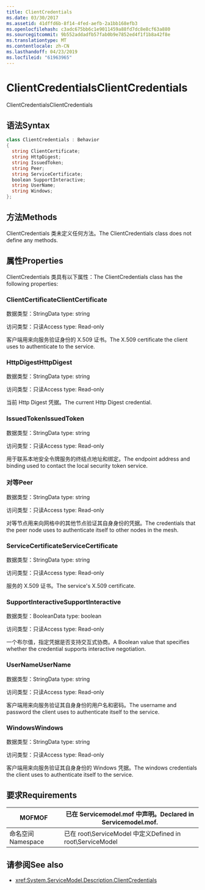 ```yaml
---
title: ClientCredentials
ms.date: 03/30/2017
ms.assetid: 41dffd6b-8f14-4fed-aefb-2a1bb168efb3
ms.openlocfilehash: c3adc675bb6c1e9011459a88fd7dc8e8cf63a880
ms.sourcegitcommit: 9b552addadfb57fab0b9e7852ed4f1f1b8a42f8e
ms.translationtype: MT
ms.contentlocale: zh-CN
ms.lasthandoff: 04/23/2019
ms.locfileid: "61963965"
---
```

# <a name="clientcredentials"></a><span data-ttu-id="ab69d-102">ClientCredentials</span><span class="sxs-lookup"><span data-stu-id="ab69d-102">ClientCredentials</span></span>
<span data-ttu-id="ab69d-103">ClientCredentials</span><span class="sxs-lookup"><span data-stu-id="ab69d-103">ClientCredentials</span></span>  
  
## <a name="syntax"></a><span data-ttu-id="ab69d-104">语法</span><span class="sxs-lookup"><span data-stu-id="ab69d-104">Syntax</span></span>  
  
```csharp
class ClientCredentials : Behavior  
{  
  string ClientCertificate;  
  string HttpDigest;  
  string IssuedToken;  
  string Peer;  
  string ServiceCertificate;  
  boolean SupportInteractive;  
  string UserName;  
  string Windows;  
};  
```  
  
## <a name="methods"></a><span data-ttu-id="ab69d-105">方法</span><span class="sxs-lookup"><span data-stu-id="ab69d-105">Methods</span></span>  
 <span data-ttu-id="ab69d-106">ClientCredentials 类未定义任何方法。</span><span class="sxs-lookup"><span data-stu-id="ab69d-106">The ClientCredentials class does not define any methods.</span></span>  
  
## <a name="properties"></a><span data-ttu-id="ab69d-107">属性</span><span class="sxs-lookup"><span data-stu-id="ab69d-107">Properties</span></span>  
 <span data-ttu-id="ab69d-108">ClientCredentials 类具有以下属性：</span><span class="sxs-lookup"><span data-stu-id="ab69d-108">The ClientCredentials class has the following properties:</span></span>  
  
### <a name="clientcertificate"></a><span data-ttu-id="ab69d-109">ClientCertificate</span><span class="sxs-lookup"><span data-stu-id="ab69d-109">ClientCertificate</span></span>  
 <span data-ttu-id="ab69d-110">数据类型：String</span><span class="sxs-lookup"><span data-stu-id="ab69d-110">Data type: string</span></span>  
  
 <span data-ttu-id="ab69d-111">访问类型：只读</span><span class="sxs-lookup"><span data-stu-id="ab69d-111">Access type: Read-only</span></span>  
  
 <span data-ttu-id="ab69d-112">客户端用来向服务验证身份的 X.509 证书。</span><span class="sxs-lookup"><span data-stu-id="ab69d-112">The X.509 certificate the client uses to authenticate to the service.</span></span>  
  
### <a name="httpdigest"></a><span data-ttu-id="ab69d-113">HttpDigest</span><span class="sxs-lookup"><span data-stu-id="ab69d-113">HttpDigest</span></span>  
 <span data-ttu-id="ab69d-114">数据类型：String</span><span class="sxs-lookup"><span data-stu-id="ab69d-114">Data type: string</span></span>  
  
 <span data-ttu-id="ab69d-115">访问类型：只读</span><span class="sxs-lookup"><span data-stu-id="ab69d-115">Access type: Read-only</span></span>  
  
 <span data-ttu-id="ab69d-116">当前 Http Digest 凭据。</span><span class="sxs-lookup"><span data-stu-id="ab69d-116">The current Http Digest credential.</span></span>  
  
### <a name="issuedtoken"></a><span data-ttu-id="ab69d-117">IssuedToken</span><span class="sxs-lookup"><span data-stu-id="ab69d-117">IssuedToken</span></span>  
 <span data-ttu-id="ab69d-118">数据类型：String</span><span class="sxs-lookup"><span data-stu-id="ab69d-118">Data type: string</span></span>  
  
 <span data-ttu-id="ab69d-119">访问类型：只读</span><span class="sxs-lookup"><span data-stu-id="ab69d-119">Access type: Read-only</span></span>  
  
 <span data-ttu-id="ab69d-120">用于联系本地安全令牌服务的终结点地址和绑定。</span><span class="sxs-lookup"><span data-stu-id="ab69d-120">The endpoint address and binding used to contact the local security token service.</span></span>  
  
### <a name="peer"></a><span data-ttu-id="ab69d-121">对等</span><span class="sxs-lookup"><span data-stu-id="ab69d-121">Peer</span></span>  
 <span data-ttu-id="ab69d-122">数据类型：String</span><span class="sxs-lookup"><span data-stu-id="ab69d-122">Data type: string</span></span>  
  
 <span data-ttu-id="ab69d-123">访问类型：只读</span><span class="sxs-lookup"><span data-stu-id="ab69d-123">Access type: Read-only</span></span>  
  
 <span data-ttu-id="ab69d-124">对等节点用来向网格中的其他节点验证其自身身份的凭据。</span><span class="sxs-lookup"><span data-stu-id="ab69d-124">The credentials that the peer node uses to authenticate itself to other nodes in the mesh.</span></span>  
  
### <a name="servicecertificate"></a><span data-ttu-id="ab69d-125">ServiceCertificate</span><span class="sxs-lookup"><span data-stu-id="ab69d-125">ServiceCertificate</span></span>  
 <span data-ttu-id="ab69d-126">数据类型：String</span><span class="sxs-lookup"><span data-stu-id="ab69d-126">Data type: string</span></span>  
  
 <span data-ttu-id="ab69d-127">访问类型：只读</span><span class="sxs-lookup"><span data-stu-id="ab69d-127">Access type: Read-only</span></span>  
  
 <span data-ttu-id="ab69d-128">服务的 X.509 证书。</span><span class="sxs-lookup"><span data-stu-id="ab69d-128">The service's X.509 certificate.</span></span>  
  
### <a name="supportinteractive"></a><span data-ttu-id="ab69d-129">SupportInteractive</span><span class="sxs-lookup"><span data-stu-id="ab69d-129">SupportInteractive</span></span>  
 <span data-ttu-id="ab69d-130">数据类型：Boolean</span><span class="sxs-lookup"><span data-stu-id="ab69d-130">Data type: boolean</span></span>  
  
 <span data-ttu-id="ab69d-131">访问类型：只读</span><span class="sxs-lookup"><span data-stu-id="ab69d-131">Access type: Read-only</span></span>  
  
 <span data-ttu-id="ab69d-132">一个布尔值，指定凭据是否支持交互式协商。</span><span class="sxs-lookup"><span data-stu-id="ab69d-132">A Boolean value that specifies whether the credential supports interactive negotiation.</span></span>  
  
### <a name="username"></a><span data-ttu-id="ab69d-133">UserName</span><span class="sxs-lookup"><span data-stu-id="ab69d-133">UserName</span></span>  
 <span data-ttu-id="ab69d-134">数据类型：String</span><span class="sxs-lookup"><span data-stu-id="ab69d-134">Data type: string</span></span>  
  
 <span data-ttu-id="ab69d-135">访问类型：只读</span><span class="sxs-lookup"><span data-stu-id="ab69d-135">Access type: Read-only</span></span>  
  
 <span data-ttu-id="ab69d-136">客户端用来向服务验证其自身身份的用户名和密码。</span><span class="sxs-lookup"><span data-stu-id="ab69d-136">The username and password the client uses to authenticate itself to the service.</span></span>  
  
### <a name="windows"></a><span data-ttu-id="ab69d-137">Windows</span><span class="sxs-lookup"><span data-stu-id="ab69d-137">Windows</span></span>  
 <span data-ttu-id="ab69d-138">数据类型：String</span><span class="sxs-lookup"><span data-stu-id="ab69d-138">Data type: string</span></span>  
  
 <span data-ttu-id="ab69d-139">访问类型：只读</span><span class="sxs-lookup"><span data-stu-id="ab69d-139">Access type: Read-only</span></span>  
  
 <span data-ttu-id="ab69d-140">客户端用来向服务验证其自身身份的 Windows 凭据。</span><span class="sxs-lookup"><span data-stu-id="ab69d-140">The windows credentials the client uses to authenticate itself to the service.</span></span>  
  
## <a name="requirements"></a><span data-ttu-id="ab69d-141">要求</span><span class="sxs-lookup"><span data-stu-id="ab69d-141">Requirements</span></span>  
  
|<span data-ttu-id="ab69d-142">MOF</span><span class="sxs-lookup"><span data-stu-id="ab69d-142">MOF</span></span>|<span data-ttu-id="ab69d-143">已在 Servicemodel.mof 中声明。</span><span class="sxs-lookup"><span data-stu-id="ab69d-143">Declared in Servicemodel.mof.</span></span>|  
|---------|-----------------------------------|  
|<span data-ttu-id="ab69d-144">命名空间</span><span class="sxs-lookup"><span data-stu-id="ab69d-144">Namespace</span></span>|<span data-ttu-id="ab69d-145">已在 root\ServiceModel 中定义</span><span class="sxs-lookup"><span data-stu-id="ab69d-145">Defined in root\ServiceModel</span></span>|  
  
## <a name="see-also"></a><span data-ttu-id="ab69d-146">请参阅</span><span class="sxs-lookup"><span data-stu-id="ab69d-146">See also</span></span>

- <xref:System.ServiceModel.Description.ClientCredentials>

